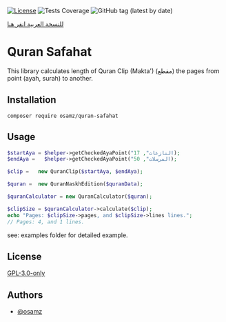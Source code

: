 [![License](https://img.shields.io/badge/license-GPL--3.0--only-blue)](https://spdx.org/licenses/GPL-3.0-only.html)
![Tests Coverage](https://img.shields.io/badge/coverage-100%25-brightgreen)
![GitHub tag (latest by date)](https://img.shields.io/github/v/tag/osamz/QuranSafahat)

[للنسخة العربية انقر هنا](README.ar.md)

# Quran Safahat

This library calculates length of Quran Clip (Makta') (مقطع) the pages from point (ayah, surah) to another.

## Installation

```
composer require osamz/quran-safahat
```

## Usage

```PHP
$startAya = $helper->getCheckedAyaPoint("النازعات", 17);
$endAya =   $helper->getCheckedAyaPoint("المرسلات", 50);

$clip =   new QuranClip($startAya, $endAya);

$quran =  new QuranNaskhEdition($quranData);

$quranCalculator = new QuranCalculator($quran);

$clipSize = $quranCalculator->calculate($clip);
echo "Pages: $clipSize->pages, and $clipSize->lines lines.";
// Pages: 4, and 1 lines.
```

see: examples folder for detailed example.

## License

[GPL-3.0-only](https://spdx.org/licenses/GPL-3.0-only.html)

## Authors

- [@osamz](https://www.github.com/osamz)

